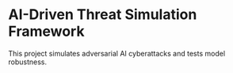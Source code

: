 # AI-Driven Threat Simulation Framework

This project simulates adversarial AI cyberattacks and tests model robustness.
